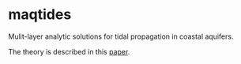 # maqtides
Mulit-layer analytic solutions for tidal propagation in coastal aquifers.

The theory is described in this [paper](https://agupubs.onlinelibrary.wiley.com/doi/10.1029/2019WR024757).

